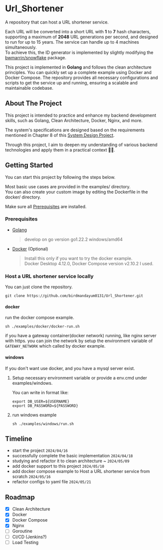 # Url_Shortener

A repository that can host a URL shortener service.

Each URL will be converted into a short URL with **1** to **7** hash characters, supporting a maximum of **2048** URL generations per second, and designed to run for up to 15 years. The service can handle up to 4 machines simultaneously.  
To achieve this, the ID generator is implemented by slightly modifying the [bwmarrin/snowflake][SnowFlake] package.

This project is implemented in **Golang** and follows the clean architecture principles. You can quickly set up a complete example using Docker and Docker Compose. The repository provides all necessary configurations and scripts to get the service up and running, ensuring a scalable and maintainable codebase. 

## About The Project

This project is intended to practice and enhance my backend development skills, such as Golang, Clean Architecture, Docker, Nginx, and more.  

The system's specifications are designed based on the requirements mentioned in Chapter 8 of this [System Design Project][System Design].  

Through this project, I aim to deepen my understanding of various backend technologies and apply them in a practical context 🐱‍🚀.

## Getting Started

You can start this project by following the steps below.  

Most basic use cases are provided in the examples/ directory.  
You can also create your custom image by editing the Dockerfile in the docker/ directory.  

Make sure all [Prerequisites](#prerequisites) are installed.

### Prerequisites
- [Golang][Go]
  
  > develop on go version go1.22.2 windows/amd64
  
- [Docker] (Optional)
  
  > Install this only if you want to try the docker example.  
  > Docker Desktop 4.12.0, Docker Compose version v2.10.2 I used.

### Host a URL shortener service locally
You can just clone the repository.
```
git clone https://github.com/birdmandayum0131/Url_Shortener.git
```
#### docker
  run the docker compose example.
  ```
  sh ./examples/docker/docker-run.sh
  ```
  if you have a gateway container(docker network) running, like nginx server with https.
  you can join the network by setup the environment variable of `GATEWAY_NETWORK` which called by docker example.
#### windows
  If you don't want use docker, and you have a mysql server exist.  
  
  1. Setup necessary environment variable or provide a env.cmd under examples/windows.  
      
      You can write in format like:
      ```
      export DB_USER=${USERNAME}
      export DB_PASSWORD=${PASSWORD}
      ```
  2. run windows example  
      ```
      sh ./examples/windows/run.sh
      ```  
## Timeline
  - start the project `2024/04/16`
  - successfully complete the basic implementation `2024/04/18`
  - studying and refactor it to clean architecture ~ `2024/05/09`
  - add docker support to this project `2024/05/10`
  - add docker compose example to Host a URL shortener service from scratch `2024/05/16`
  - refactor configs to yaml file `2024/05/21`
    
## Roadmap
  - [x] Clean Architecture
  - [x] Docker
  - [x] Docker Compose
  - [x] Nginx
  - [ ] Goroutine
  - [ ] CI/CD (Jenkins?)
  - [ ] Load Testing

[SnowFlake]:                        https://github.com/bwmarrin/snowflake                                                                 "bwmarrin/snowflake"
[System Design]:                    https://github.com/Admol/SystemDesign/blob/main/CHAPTER%208%EF%BC%9ADESIGN%20A%20URL%20SHORTENER.md   "Admol/SystemDesign"
[Go]:                               https://go.dev/                                                                                       "Golang"
[Docker]:                           https://www.docker.com/                                                                               "Docker"
